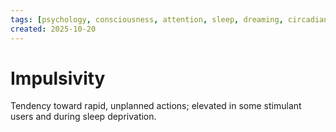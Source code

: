```yaml
---
tags: [psychology, consciousness, attention, sleep, dreaming, circadian-rhythms, psychoactive-drugs]
created: 2025-10-20
---
```

# Impulsivity

Tendency toward rapid, unplanned actions; elevated in some stimulant users and during sleep deprivation.
